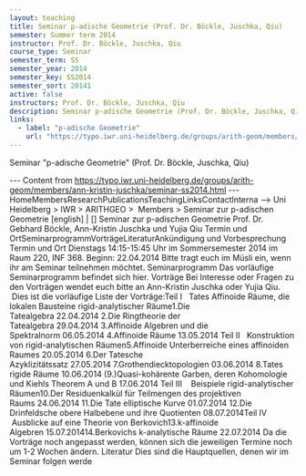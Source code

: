 ```yaml
---
layout: teaching
title: Seminar p-adische Geometrie (Prof. Dr. Böckle, Juschka, Qiu)
semester: Summer term 2014
instructor: Prof. Dr. Böckle, Juschka, Qiu
course_type: Seminar
semester_term: SS
semester_year: 2014
semester_key: SS2014
semester_sort: 20141
active: false
instructors: Prof. Dr. Böckle, Juschka, Qiu
description: Seminar p-adische Geometrie (Prof. Dr. Böckle, Juschka, Qiu)
links:
  - label: "p-adische Geometrie"
    url: "https://typo.iwr.uni-heidelberg.de/groups/arith-geom/members/ann-kristin-juschka/seminar-ss2014.html"
---
```


Seminar "p-adische Geometrie" (Prof. Dr. Böckle, Juschka, Qiu)

--- Content from https://typo.iwr.uni-heidelberg.de/groups/arith-geom/members/ann-kristin-juschka/seminar-ss2014.html ---
HomeMembersResearchPublicationsTeachingLinksContactInterna --> Uni Heidelberg > IWR > ARITHGEO > &nbsp;Members >&nbsp;Seminar zur p-adischen Geometrie [english]&nbsp;|&nbsp;[] Seminar zur p-adischen Geometrie Prof. Dr. Gebhard Böckle, Ann-Kristin Juschka und Yujia Qiu Termin und OrtSeminarprogrammVorträgeLiteraturAnkündigung und Vorbesprechung Termin und Ort Dienstags 14:15-15:45 Uhr&nbsp;im Sommersemester 2014 im Raum 220, INF 368. Beginn: 22.04.2014 Bitte tragt euch im Müsli ein, wenn ihr am Seminar teilnehmen möchtet. Seminarprogramm Das vorläufige Seminarprogramm befindet sich hier. Vorträge Bei Interesse oder Fragen zu den Vorträgen wendet euch bitte an Ann-Kristin Juschka&nbsp;oder Yujia Qiu. &nbsp;Dies ist die vorläufige Liste der Vorträge:Teil I&nbsp;&nbsp; Tates Affinoide Räume, die lokalen Bausteine rigid-analytischer Räume1.Die Tatealgebra&nbsp;22.04.2014&nbsp;2.Die Ringtheorie der Tatealgebra&nbsp;29.04.2014&nbsp;3.Affinoide Algebren und die Spektralnorm&nbsp;06.05.2014&nbsp;4.Affinoide Räume&nbsp;13.05.2014&nbsp;Teil II &nbsp; Konstruktion von rigid-analytischen Räumen5.Affinoide Unterberreiche eines affinoiden Raumes&nbsp;20.05.2014&nbsp;6.Der Tatesche Azyklizitätssatz&nbsp;27.05.2014&nbsp;7.Grothendiecktopologien&nbsp;03.06.2014&nbsp;8.Tates rigide&nbsp;Räume&nbsp;10.06.2014&nbsp;(9.)Quasi-kohärente Garben, deren Kohomologie und Kiehls Theorem A und B&nbsp;17.06.2014&nbsp;Teil III &nbsp; &nbsp;Beispiele rigid-analytischer Räumen10.Der Residuenkalkül für Teilmengen&nbsp;des projektiven Raums&nbsp;24.06.2014&nbsp;11.Die Tate elliptische Kurve&nbsp;01.07.2014&nbsp;12.Die Drinfeldsche obere Halbebene und ihre Quotienten&nbsp;08.07.2014Teil IV&nbsp; &nbsp;Ausblicke auf eine Theorie von Berkovich13.k-affinoide Algebren&nbsp;15.07.201414.Berkovichs k-analytische Räume&nbsp;22.07.2014&nbsp;Da die Vorträge noch angepasst werden, können sich die jeweiligen Termine noch um 1-2 Wochen ändern. Literatur Dies sind die Hauptquellen, denen wir im Seminar folgen werde

